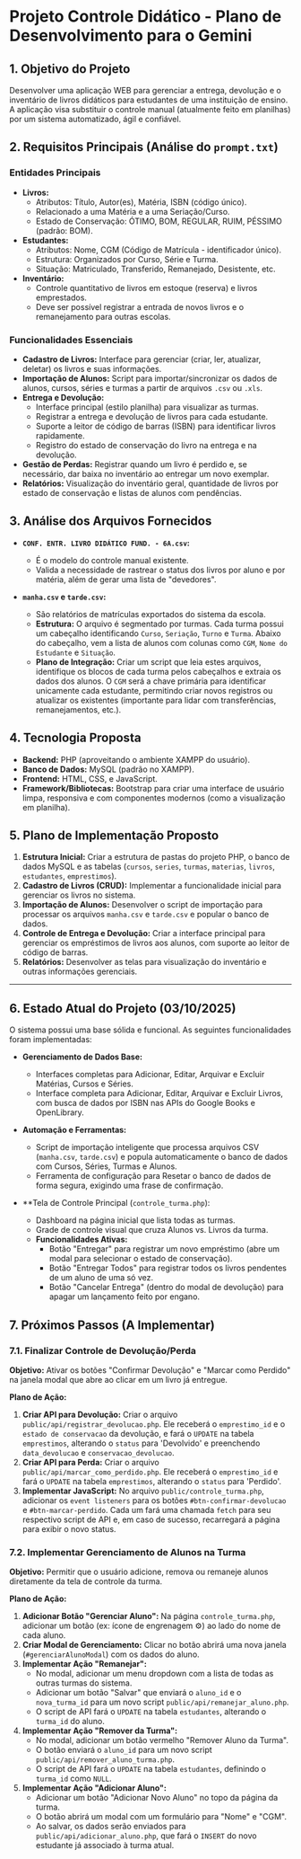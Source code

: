 # Projeto Controle Didático - Plano de Desenvolvimento para o Gemini

## 1. Objetivo do Projeto
Desenvolver uma aplicação WEB para gerenciar a entrega, devolução e o inventário de livros didáticos para estudantes de uma instituição de ensino. A aplicação visa substituir o controle manual (atualmente feito em planilhas) por um sistema automatizado, ágil e confiável.

## 2. Requisitos Principais (Análise do `prompt.txt`)

### Entidades Principais
- **Livros:**
  - Atributos: Título, Autor(es), Matéria, ISBN (código único).
  - Relacionado a uma Matéria e a uma Seriação/Curso.
  - Estado de Conservação: ÓTIMO, BOM, REGULAR, RUIM, PÉSSIMO (padrão: BOM).
- **Estudantes:**
  - Atributos: Nome, CGM (Código de Matrícula - identificador único).
  - Estrutura: Organizados por Curso, Série e Turma.
  - Situação: Matriculado, Transferido, Remanejado, Desistente, etc.
- **Inventário:**
  - Controle quantitativo de livros em estoque (reserva) e livros emprestados.
  - Deve ser possível registrar a entrada de novos livros e o remanejamento para outras escolas.

### Funcionalidades Essenciais
- **Cadastro de Livros:** Interface para gerenciar (criar, ler, atualizar, deletar) os livros e suas informações.
- **Importação de Alunos:** Script para importar/sincronizar os dados de alunos, cursos, séries e turmas a partir de arquivos `.csv` ou `.xls`.
- **Entrega e Devolução:**
  - Interface principal (estilo planilha) para visualizar as turmas.
  - Registrar a entrega e devolução de livros para cada estudante.
  - Suporte a leitor de código de barras (ISBN) para identificar livros rapidamente.
  - Registro do estado de conservação do livro na entrega e na devolução.
- **Gestão de Perdas:** Registrar quando um livro é perdido e, se necessário, dar baixa no inventário ao entregar um novo exemplar.
- **Relatórios:** Visualização do inventário geral, quantidade de livros por estado de conservação e listas de alunos com pendências.

## 3. Análise dos Arquivos Fornecidos

- **`CONF. ENTR. LIVRO DIDÁTICO FUND. - 6A.csv`:**
  - É o modelo do controle manual existente.
  - Valida a necessidade de rastrear o status dos livros por aluno e por matéria, além de gerar uma lista de "devedores".

- **`manha.csv` e `tarde.csv`:**
  - São relatórios de matrículas exportados do sistema da escola.
  - **Estrutura:** O arquivo é segmentado por turmas. Cada turma possui um cabeçalho identificando `Curso`, `Seriação`, `Turno` e `Turma`. Abaixo do cabeçalho, vem a lista de alunos com colunas como `CGM`, `Nome do Estudante` e `Situação`.
  - **Plano de Integração:** Criar um script que leia estes arquivos, identifique os blocos de cada turma pelos cabeçalhos e extraia os dados dos alunos. O `CGM` será a chave primária para identificar unicamente cada estudante, permitindo criar novos registros ou atualizar os existentes (importante para lidar com transferências, remanejamentos, etc.).

## 4. Tecnologia Proposta
- **Backend:** PHP (aproveitando o ambiente XAMPP do usuário).
- **Banco de Dados:** MySQL (padrão no XAMPP).
- **Frontend:** HTML, CSS, e JavaScript.
- **Framework/Bibliotecas:** Bootstrap para criar uma interface de usuário limpa, responsiva e com componentes modernos (como a visualização em planilha).

## 5. Plano de Implementação Proposto
1.  **Estrutura Inicial:** Criar a estrutura de pastas do projeto PHP, o banco de dados MySQL e as tabelas (`cursos`, `series`, `turmas`, `materias`, `livros`, `estudantes`, `emprestimos`).
2.  **Cadastro de Livros (CRUD):** Implementar a funcionalidade inicial para gerenciar os livros no sistema.
3.  **Importação de Alunos:** Desenvolver o script de importação para processar os arquivos `manha.csv` e `tarde.csv` e popular o banco de dados.
4.  **Controle de Entrega e Devolução:** Criar a interface principal para gerenciar os empréstimos de livros aos alunos, com suporte ao leitor de código de barras.
5.  **Relatórios:** Desenvolver as telas para visualização do inventário e outras informações gerenciais.

---

## 6. Estado Atual do Projeto (03/10/2025)

O sistema possui uma base sólida e funcional. As seguintes funcionalidades foram implementadas:

- **Gerenciamento de Dados Base:**
  - Interfaces completas para Adicionar, Editar, Arquivar e Excluir Matérias, Cursos e Séries.
  - Interface completa para Adicionar, Editar, Arquivar e Excluir Livros, com busca de dados por ISBN nas APIs do Google Books e OpenLibrary.

- **Automação e Ferramentas:**
  - Script de importação inteligente que processa arquivos CSV (`manha.csv`, `tarde.csv`) e popula automaticamente o banco de dados com Cursos, Séries, Turmas e Alunos.
  - Ferramenta de configuração para Resetar o banco de dados de forma segura, exigindo uma frase de confirmação.

- **Tela de Controle Principal (`controle_turma.php`):
  - Dashboard na página inicial que lista todas as turmas.
  - Grade de controle visual que cruza Alunos vs. Livros da turma.
  - **Funcionalidades Ativas:**
    - Botão "Entregar" para registrar um novo empréstimo (abre um modal para selecionar o estado de conservação).
    - Botão "Entregar Todos" para registrar todos os livros pendentes de um aluno de uma só vez.
    - Botão "Cancelar Entrega" (dentro do modal de devolução) para apagar um lançamento feito por engano.

## 7. Próximos Passos (A Implementar)

### 7.1. Finalizar Controle de Devolução/Perda

**Objetivo:** Ativar os botões "Confirmar Devolução" e "Marcar como Perdido" na janela modal que abre ao clicar em um livro já entregue.

**Plano de Ação:**
1.  **Criar API para Devolução:** Criar o arquivo `public/api/registrar_devolucao.php`. Ele receberá o `emprestimo_id` e o `estado de conservacao` da devolução, e fará o `UPDATE` na tabela `emprestimos`, alterando o `status` para 'Devolvido' e preenchendo `data_devolucao` e `conservacao_devolucao`.
2.  **Criar API para Perda:** Criar o arquivo `public/api/marcar_como_perdido.php`. Ele receberá o `emprestimo_id` e fará o `UPDATE` na tabela `emprestimos`, alterando o `status` para 'Perdido'.
3.  **Implementar JavaScript:** No arquivo `public/controle_turma.php`, adicionar os `event listeners` para os botões `#btn-confirmar-devolucao` e `#btn-marcar-perdido`. Cada um fará uma chamada `fetch` para seu respectivo script de API e, em caso de sucesso, recarregará a página para exibir o novo status.

### 7.2. Implementar Gerenciamento de Alunos na Turma

**Objetivo:** Permitir que o usuário adicione, remova ou remaneje alunos diretamente da tela de controle da turma.

**Plano de Ação:**
1.  **Adicionar Botão "Gerenciar Aluno":** Na página `controle_turma.php`, adicionar um botão (ex: ícone de engrenagem ⚙️) ao lado do nome de cada aluno.
2.  **Criar Modal de Gerenciamento:** Clicar no botão abrirá uma nova janela (`#gerenciarAlunoModal`) com os dados do aluno.
3.  **Implementar Ação "Remanejar":**
    - No modal, adicionar um menu dropdown com a lista de todas as outras turmas do sistema.
    - Adicionar um botão "Salvar" que enviará o `aluno_id` e o `nova_turma_id` para um novo script `public/api/remanejar_aluno.php`.
    - O script de API fará o `UPDATE` na tabela `estudantes`, alterando o `turma_id` do aluno.
4.  **Implementar Ação "Remover da Turma":**
    - No modal, adicionar um botão vermelho "Remover Aluno da Turma".
    - O botão enviará o `aluno_id` para um novo script `public/api/remover_aluno_turma.php`.
    - O script de API fará o `UPDATE` na tabela `estudantes`, definindo o `turma_id` como `NULL`.
5.  **Implementar Ação "Adicionar Aluno":**
    - Adicionar um botão "Adicionar Novo Aluno" no topo da página da turma.
    - O botão abrirá um modal com um formulário para "Nome" e "CGM".
    - Ao salvar, os dados serão enviados para `public/api/adicionar_aluno.php`, que fará o `INSERT` do novo estudante já associado à turma atual.
